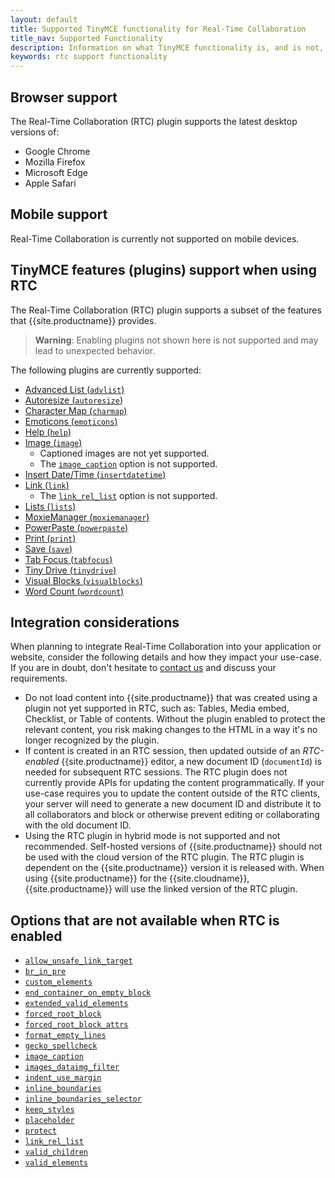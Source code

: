 ```yaml
---
layout: default
title: Supported TinyMCE functionality for Real-Time Collaboration
title_nav: Supported Functionality
description: Information on what TinyMCE functionality is, and is not, supported in Real-Time Collaboration
keywords: rtc support functionality
---
```


## Browser support

The Real-Time Collaboration (RTC) plugin supports the latest desktop versions of:

* Google Chrome
* Mozilla Firefox
* Microsoft Edge
* Apple Safari

## Mobile support

Real-Time Collaboration is currently not supported on mobile devices.

## TinyMCE features (plugins) support when using RTC

The Real-Time Collaboration (RTC) plugin supports a subset of the features that {{site.productname}} provides.

> **Warning**: Enabling plugins not shown here is not supported and may lead to unexpected behavior.

The following plugins are currently supported:

* [Advanced List (`advlist`)]({{site.baseurl}}/plugins-ref/opensource/advlist/)
* [Autoresize (`autoresize`)]({{site.baseurl}}/plugins-ref/opensource/autoresize/)
* [Character Map (`charmap`)]({{site.baseurl}}/plugins-ref/opensource/charmap/)
* [Emoticons (`emoticons`)]({{site.baseurl}}/plugins-ref/opensource/emoticons/)
* [Help (`help`)]({{site.baseurl}}/plugins-ref/opensource/help/)
* [Image (`image`)]({{site.baseurl}}/plugins-ref/opensource/image/)
  * Captioned images are not yet supported.
  * The [`image_caption`]({{site.baseurl}}/plugins-ref/opensource/image/#image_caption) option is not supported.
* [Insert Date/Time (`insertdatetime`)]({{site.baseurl}}/plugins-ref/opensource/insertdatetime/)
* [Link (`link`)]({{site.baseurl}}/plugins-ref/opensource/link/)
  * The [`link_rel_list`]({{site.baseurl}}/plugins-ref/opensource/link/#link_rel_list) option is not supported.
* [Lists (`lists`)]({{site.baseurl}}/plugins-ref/opensource/lists/)
* [MoxieManager (`moxiemanager`)]({{site.baseurl}}/plugins-ref/premium/moxiemanager/)
* [PowerPaste (`powerpaste`)]({{site.baseurl}}/plugins-ref/premium/powerpaste/)
* [Print (`print`)]({{site.baseurl}}/plugins-ref/opensource/print/)
* [Save (`save`)]({{site.baseurl}}/plugins-ref/opensource/save/)
* [Tab Focus (`tabfocus`)]({{site.baseurl}}/plugins-ref/opensource/tabfocus/)
* [Tiny Drive (`tinydrive`)]({{site.baseurl}}/plugins-ref/premium/tinydrive/)
* [Visual Blocks (`visualblocks`)]({{site.baseurl}}/plugins-ref/opensource/visualblocks/)
* [Word Count (`wordcount`)]({{site.baseurl}}/plugins-ref/opensource/wordcount/)

## Integration considerations

When planning to integrate Real-Time Collaboration into your application or website, consider the following details and how they impact your use-case. If you are in doubt, don't hesitate to [contact us]({{site.contactpage}}/) and discuss your requirements.

* Do not load content into {{site.productname}} that was created using a plugin not yet supported in RTC, such as: Tables, Media embed, Checklist, or Table of contents. Without the plugin enabled to protect the relevant content, you risk making changes to the HTML in a way it's no longer recognized by the plugin.
* If content is created in an RTC session, then updated outside of an _RTC-enabled_ {{site.productname}} editor, a new document ID (`documentId`) is needed for subsequent RTC sessions. The RTC plugin does not currently provide APIs for updating the content programmatically. If your use-case requires you to update the content outside of the RTC clients, your server will need to generate a new document ID and distribute it to all collaborators and block or otherwise prevent editing or collaborating with the old document ID.
* Using the RTC plugin in hybrid mode is not supported and not recommended. Self-hosted versions of {{site.productname}} should not be used with the cloud version of the RTC plugin. The RTC plugin is dependent on the {{site.productname}} version it is released with. When using {{site.productname}} for the {{site.cloudname}}, {{site.productname}} will use the linked version of the RTC plugin.

## Options that are not available when RTC is enabled

* [`allow_unsafe_link_target`]({{site.baseurl}}/content/content-filtering/#allow_unsafe_link_target)
* [`br_in_pre`]({{site.baseurl}}/content/content-filtering/#br_in_pre)
* [`custom_elements`]({{site.baseurl}}/content/content-filtering/#custom_elements)
* [`end_container_on_empty_block`]({{site.baseurl}}/content/content-behavior-options/#end_container_on_empty_block)
* [`extended_valid_elements`]({{site.baseurl}}/content/content-filtering/#extended_valid_elements)
* [`forced_root_block`]({{site.baseurl}}/content/content-filtering/#forced_root_block)
* [`forced_root_block_attrs`]({{site.baseurl}}/content/content-filtering/#forced_root_block_attrs)
* [`format_empty_lines`]({{site.baseurl}}/content/content-formatting/#format_empty_lines)
* [`gecko_spellcheck`]({{site.baseurl}}/content/spelling/#gecko_spellcheck)
* [`image_caption`]({{site.baseurl}}/plugins-ref/opensource/image/#image_caption)
* [`images_dataimg_filter`]({{site.baseurl}}/content/file-image-upload/#images_dataimg_filter)
* [`indent_use_margin`]({{site.baseurl}}/content/user-formatting-options/#indent_use_margin)
* [`inline_boundaries`]({{site.baseurl}}/content/content-behavior-options/#inline_boundaries)
* [`inline_boundaries_selector`]({{site.baseurl}}/content/content-behavior-options/#inline_boundaries_selector)
* [`keep_styles`]({{site.baseurl}}/content/content-behavior-options/#keep_styles)
* [`placeholder`]({{site.baseurl}}/initial-configuration/editor-important-options/#placeholder)
* [`protect`]({{site.baseurl}}/content/content-filtering/#protect)
* [`link_rel_list`]({{site.baseurl}}/plugins-ref/opensource/link/#link_rel_list)
* [`valid_children`]({{site.baseurl}}/content/content-filtering/#valid_children)
* [`valid_elements`]({{site.baseurl}}/content/content-filtering/#valid_elements)
